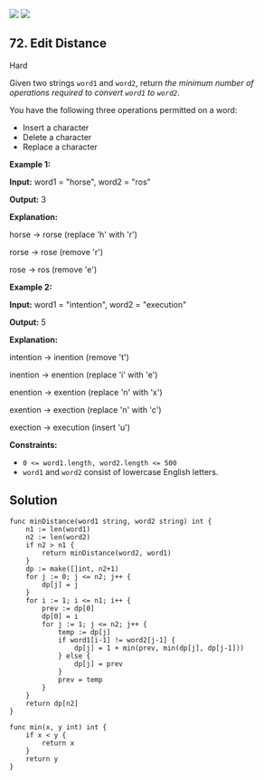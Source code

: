 [![](https://img.shields.io/github/stars/LeetCode-Top-Interview-150/LeetCode-Top-Interview-150?label=Stars&style=flat-square)](https://github.com/LeetCode-Top-Interview-150/LeetCode-Top-Interview-150)
[![](https://img.shields.io/github/forks/LeetCode-Top-Interview-150/LeetCode-Top-Interview-150?label=Fork%20me%20on%20GitHub%20&style=flat-square)](https://github.com/LeetCode-Top-Interview-150/LeetCode-Top-Interview-150/fork)

## 72\. Edit Distance

Hard

Given two strings `word1` and `word2`, return _the minimum number of operations required to convert `word1` to `word2`_.

You have the following three operations permitted on a word:

*   Insert a character
*   Delete a character
*   Replace a character

**Example 1:**

**Input:** word1 = "horse", word2 = "ros"

**Output:** 3

**Explanation:** 

horse -> rorse (replace 'h' with 'r') 

rorse -> rose (remove 'r') 

rose -> ros (remove 'e')

**Example 2:**

**Input:** word1 = "intention", word2 = "execution"

**Output:** 5

**Explanation:** 

intention -> inention (remove 't') 

inention -> enention (replace 'i' with 'e') 

enention -> exention (replace 'n' with 'x') 

exention -> exection (replace 'n' with 'c') 

exection -> execution (insert 'u')

**Constraints:**

*   `0 <= word1.length, word2.length <= 500`
*   `word1` and `word2` consist of lowercase English letters.

## Solution

```golang
func minDistance(word1 string, word2 string) int {
	n1 := len(word1)
	n2 := len(word2)
	if n2 > n1 {
		return minDistance(word2, word1)
	}
	dp := make([]int, n2+1)
	for j := 0; j <= n2; j++ {
		dp[j] = j
	}
	for i := 1; i <= n1; i++ {
		prev := dp[0]
		dp[0] = i
		for j := 1; j <= n2; j++ {
			temp := dp[j]
			if word1[i-1] != word2[j-1] {
				dp[j] = 1 + min(prev, min(dp[j], dp[j-1]))
			} else {
				dp[j] = prev
			}
			prev = temp
		}
	}
	return dp[n2]
}

func min(x, y int) int {
	if x < y {
		return x
	}
	return y
}
```